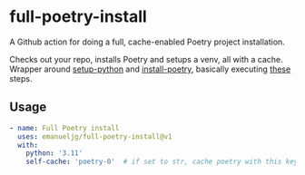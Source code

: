 # full-poetry-install

A Github action for doing a full, cache-enabled Poetry project installation.

Checks out your repo, installs Poetry and setups a venv, all with a cache.
Wrapper around [setup-python](https://github.com/actions/setup-python) and [install-poetry](https://github.com/snok/install-poetry), basically executing [these](https://github.com/snok/install-poetry?tab=readme-ov-file#testing) steps.

## Usage
```yml
- name: Full Poetry install
  uses: emanueljg/full-poetry-install@v1
  with:
    python: '3.11'
    self-cache: 'poetry-0'  # if set to str, cache poetry with this key.
```
